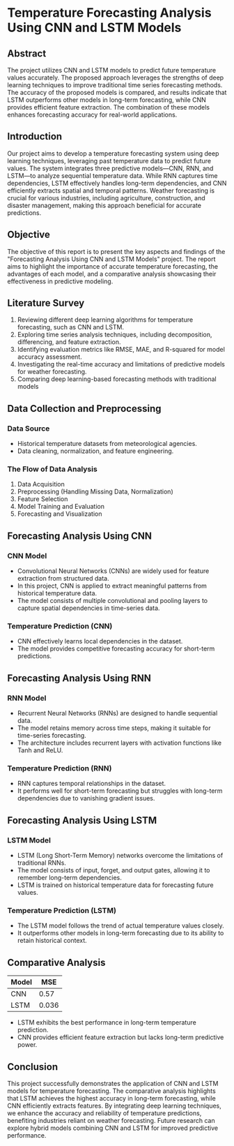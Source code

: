 # Temperature Forecasting Analysis Using CNN and LSTM Models

## Abstract

The project utilizes CNN and LSTM models to predict future temperature values accurately. The proposed approach leverages the strengths of deep learning techniques to improve traditional time series forecasting methods. The accuracy of the proposed models is compared, and results indicate that LSTM outperforms other models in long-term forecasting, while CNN provides efficient feature extraction. The combination of these models enhances forecasting accuracy for real-world applications.

## Introduction

Our project aims to develop a temperature forecasting system using deep learning techniques, leveraging past temperature data to predict future values. The system integrates three predictive models—CNN, RNN, and LSTM—to analyze sequential temperature data. While RNN captures time dependencies, LSTM effectively handles long-term dependencies, and CNN efficiently extracts spatial and temporal patterns. Weather forecasting is crucial for various industries, including agriculture, construction, and disaster management, making this approach beneficial for accurate predictions.

## Objective

The objective of this report is to present the key aspects and findings of the "Forecasting Analysis Using CNN and LSTM Models" project. The report aims to highlight the importance of accurate temperature forecasting, the advantages of each model, and a comparative analysis showcasing their effectiveness in predictive modeling.

## Literature Survey

1. Reviewing different deep learning algorithms for temperature forecasting, such as CNN and LSTM.
2. Exploring time series analysis techniques, including decomposition, differencing, and feature extraction.
3. Identifying evaluation metrics like RMSE, MAE, and R-squared for model accuracy assessment.
4. Investigating the real-time accuracy and limitations of predictive models for weather forecasting.
5. Comparing deep learning-based forecasting methods with traditional models 

## Data Collection and Preprocessing

### Data Source
- Historical temperature datasets from meteorological agencies.
- Data cleaning, normalization, and feature engineering.

### The Flow of Data Analysis
1. Data Acquisition
2. Preprocessing (Handling Missing Data, Normalization)
3. Feature Selection
4. Model Training and Evaluation
5. Forecasting and Visualization

## Forecasting Analysis Using CNN

### CNN Model

- Convolutional Neural Networks (CNNs) are widely used for feature extraction from structured data.
- In this project, CNN is applied to extract meaningful patterns from historical temperature data.
- The model consists of multiple convolutional and pooling layers to capture spatial dependencies in time-series data.

### Temperature Prediction (CNN)

- CNN effectively learns local dependencies in the dataset.
- The model provides competitive forecasting accuracy for short-term predictions.

## Forecasting Analysis Using RNN

### RNN Model

- Recurrent Neural Networks (RNNs) are designed to handle sequential data.
- The model retains memory across time steps, making it suitable for time-series forecasting.
- The architecture includes recurrent layers with activation functions like Tanh and ReLU.

### Temperature Prediction (RNN)

- RNN captures temporal relationships in the dataset.
- It performs well for short-term forecasting but struggles with long-term dependencies due to vanishing gradient issues.

## Forecasting Analysis Using LSTM

### LSTM Model

- LSTM (Long Short-Term Memory) networks overcome the limitations of traditional RNNs.
- The model consists of input, forget, and output gates, allowing it to remember long-term dependencies.
- LSTM is trained on historical temperature data for forecasting future values.

### Temperature Prediction (LSTM)

- The LSTM model follows the trend of actual temperature values closely.
- It outperforms other models in long-term forecasting due to its ability to retain historical context.

## Comparative Analysis

| Model  | MSE |
|--------|------|
| CNN    | 0.57 | 
| LSTM   | 0.036 | 

- LSTM exhibits the best performance in long-term temperature prediction.
- CNN provides efficient feature extraction but lacks long-term predictive power.


## Conclusion

This project successfully demonstrates the application of CNN and LSTM models for temperature forecasting. The comparative analysis highlights that LSTM achieves the highest accuracy in long-term forecasting, while CNN efficiently extracts features. By integrating deep learning techniques, we enhance the accuracy and reliability of temperature predictions, benefiting industries reliant on weather forecasting. Future research can explore hybrid models combining CNN and LSTM for improved predictive performance.

